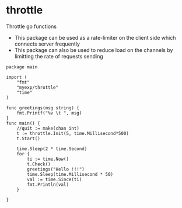 # throttle
Throttle go functions
- This package can be used as a rate-limiter on the client side which connects server frequently
- This package can also be used to reduce load on the channels by limitting the rate of requests sending

```
package main

import (
	"fmt"
	"myexp/throttle"
	"time"
)

func greetings(msg string) {
	fmt.Printf("%v \t ", msg)
}
func main() {
	//quit := make(chan int)
	t := throttle.Init(5, time.Millisecond*500)
	t.Start()

	time.Sleep(2 * time.Second)
	for {
		ti := time.Now()
		t.Check()
		greetings("Hello !!!")
		time.Sleep(time.Millisecond * 50)
		val := time.Since(ti)
		fmt.Println(val)
	}

}

```
